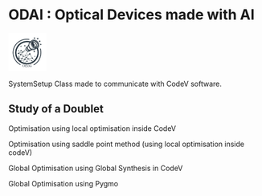 # ODAI : Optical Devices made with AI
<img
  src="logo_final.png"
  alt="Alt text"
  title="Optional title"
  style="display: inline-block; margin: 0 auto; width: 15%;">

SystemSetup Class made to communicate with CodeV software. 

## Study of a Doublet 
Optimisation using local optimisation inside CodeV

Optimisation using saddle point method (using local optimisation inside codeV)

Global Optimisation using Global Synthesis in CodeV

Global Optimisation using Pygmo


